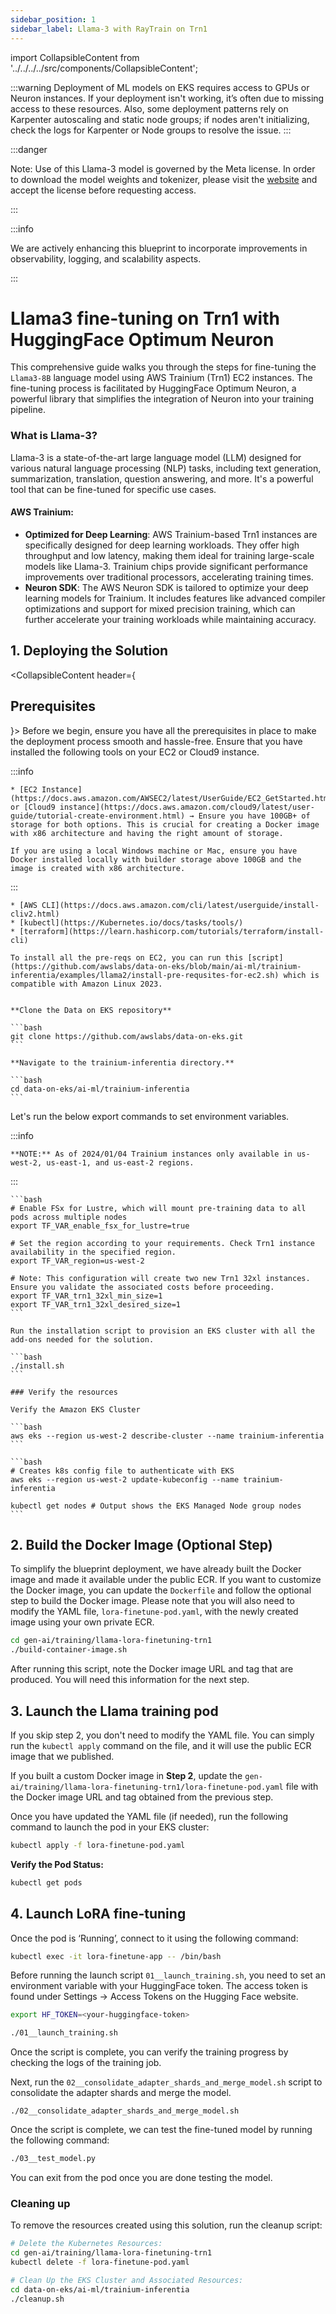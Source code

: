 ```yaml
---
sidebar_position: 1
sidebar_label: Llama-3 with RayTrain on Trn1
---
```

import CollapsibleContent from '../../../../src/components/CollapsibleContent';

:::warning
Deployment of ML models on EKS requires access to GPUs or Neuron instances. If your deployment isn't working, it’s often due to missing access to these resources. Also, some deployment patterns rely on Karpenter autoscaling and static node groups; if nodes aren't initializing, check the logs for Karpenter or Node groups to resolve the issue.
:::

:::danger

Note: Use of this Llama-3 model is governed by the Meta license.
In order to download the model weights and tokenizer, please visit the [website](https://ai.meta.com/) and accept the license before requesting access.

:::

:::info

We are actively enhancing this blueprint to incorporate improvements in observability, logging, and scalability aspects.

:::

# Llama3 fine-tuning on Trn1 with HuggingFace Optimum Neuron

This comprehensive guide walks you through the steps for fine-tuning the `Llama3-8B` language model using AWS Trainium (Trn1) EC2 instances. The fine-tuning process is facilitated by HuggingFace Optimum Neuron, a powerful library that simplifies the integration of Neuron into your training pipeline.

### What is Llama-3?

Llama-3 is a state-of-the-art large language model (LLM) designed for various natural language processing (NLP) tasks, including text generation, summarization, translation, question answering, and more. It's a powerful tool that can be fine-tuned for specific use cases.

#### AWS Trainium:
- **Optimized for Deep Learning**: AWS Trainium-based Trn1 instances are specifically designed for deep learning workloads. They offer high throughput and low latency, making them ideal for training large-scale models like Llama-3. Trainium chips provide significant performance improvements over traditional processors, accelerating training times.
- **Neuron SDK**: The AWS Neuron SDK is tailored to optimize your deep learning models for Trainium. It includes features like advanced compiler optimizations and support for mixed precision training, which can further accelerate your training workloads while maintaining accuracy.

## 1. Deploying the Solution

<CollapsibleContent header={<h2><span>Prerequisites</span></h2>}>
    Before we begin, ensure you have all the prerequisites in place to make the deployment process smooth and hassle-free.
    Ensure that you have installed the following tools on your EC2 or Cloud9 instance.

:::info

    * [EC2 Instance](https://docs.aws.amazon.com/AWSEC2/latest/UserGuide/EC2_GetStarted.html) or [Cloud9 instance](https://docs.aws.amazon.com/cloud9/latest/user-guide/tutorial-create-environment.html) → Ensure you have 100GB+ of storage for both options. This is crucial for creating a Docker image with x86 architecture and having the right amount of storage.

    If you are using a local Windows machine or Mac, ensure you have Docker installed locally with builder storage above 100GB and the image is created with x86 architecture.

:::


    * [AWS CLI](https://docs.aws.amazon.com/cli/latest/userguide/install-cliv2.html)
    * [kubectl](https://Kubernetes.io/docs/tasks/tools/)
    * [terraform](https://learn.hashicorp.com/tutorials/terraform/install-cli)

    To install all the pre-reqs on EC2, you can run this [script](https://github.com/awslabs/data-on-eks/blob/main/ai-ml/trainium-inferentia/examples/llama2/install-pre-requsites-for-ec2.sh) which is compatible with Amazon Linux 2023.


    **Clone the Data on EKS repository**

    ```bash
    git clone https://github.com/awslabs/data-on-eks.git
    ```

    **Navigate to the trainium-inferentia directory.**

    ```bash
    cd data-on-eks/ai-ml/trainium-inferentia
    ```

   Let's run the below export commands to set environment variables.

:::info

    **NOTE:** As of 2024/01/04 Trainium instances only available in us-west-2, us-east-1, and us-east-2 regions.

:::


    ```bash
    # Enable FSx for Lustre, which will mount pre-training data to all pods across multiple nodes
    export TF_VAR_enable_fsx_for_lustre=true

    # Set the region according to your requirements. Check Trn1 instance availability in the specified region.
    export TF_VAR_region=us-west-2

    # Note: This configuration will create two new Trn1 32xl instances. Ensure you validate the associated costs before proceeding.
    export TF_VAR_trn1_32xl_min_size=1
    export TF_VAR_trn1_32xl_desired_size=1
    ```

    Run the installation script to provision an EKS cluster with all the add-ons needed for the solution.

    ```bash
    ./install.sh
    ```

    ### Verify the resources

    Verify the Amazon EKS Cluster

    ```bash
    aws eks --region us-west-2 describe-cluster --name trainium-inferentia
    ```

    ```bash
    # Creates k8s config file to authenticate with EKS
    aws eks --region us-west-2 update-kubeconfig --name trainium-inferentia

    kubectl get nodes # Output shows the EKS Managed Node group nodes
    ```

</CollapsibleContent>

## 2. Build the Docker Image (Optional Step)

To simplify the blueprint deployment, we have already built the Docker image and made it available under the public ECR. If you want to customize the Docker image, you can update the `Dockerfile` and follow the optional step to build the Docker image. Please note that you will also need to modify the YAML file, `lora-finetune-pod.yaml`, with the newly created image using your own private ECR.

```bash
cd gen-ai/training/llama-lora-finetuning-trn1
./build-container-image.sh
```
After running this script, note the Docker image URL and tag that are produced.
You will need this information for the next step.

## 3. Launch the Llama training pod

If you skip step 2, you don't need to modify the YAML file.
You can simply run the `kubectl apply` command on the file, and it will use the public ECR image that we published.

If you built a custom Docker image in **Step 2**, update the `gen-ai/training/llama-lora-finetuning-trn1/lora-finetune-pod.yaml` file with the Docker image URL and tag obtained from the previous step.

Once you have updated the YAML file (if needed), run the following command to launch the pod in your EKS cluster:

```bash
kubectl apply -f lora-finetune-pod.yaml
```

**Verify the Pod Status:**

```bash
kubectl get pods

```

## 4. Launch LoRA fine-tuning

Once the pod is ‘Running’, connect to it using the following command:

```bash
kubectl exec -it lora-finetune-app -- /bin/bash
```

Before running the launch script `01__launch_training.sh`, you need to set an environment variable with your HuggingFace token. The access token is found under Settings → Access Tokens on the Hugging Face website.

```bash
export HF_TOKEN=<your-huggingface-token>

./01__launch_training.sh
```

Once the script is complete, you can verify the training progress by checking the logs of the training job.

Next, run the `02__consolidate_adapter_shards_and_merge_model.sh` script to consolidate the adapter shards and merge the model.

```
./02__consolidate_adapter_shards_and_merge_model.sh
```

Once the script is complete, we can test the fine-tuned model by running the following command:
```bash
./03__test_model.py
```

You can exit from the pod once you are done testing the model.

### Cleaning up

To remove the resources created using this solution, run the cleanup script:

```bash
# Delete the Kubernetes Resources:
cd gen-ai/training/llama-lora-finetuning-trn1
kubectl delete -f lora-finetune-pod.yaml

# Clean Up the EKS Cluster and Associated Resources:
cd data-on-eks/ai-ml/trainium-inferentia
./cleanup.sh
```
